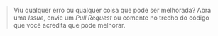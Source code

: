 > Viu qualquer erro ou qualquer coisa que pode ser melhorada? Abra uma *Issue*, envie um *Pull Request* ou comente no trecho do código que você acredita que pode melhorar.